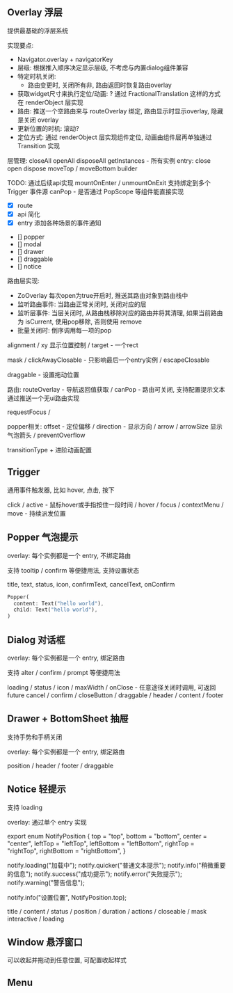 
## Overlay 浮层

提供最基础的浮层系统

实现要点:
- Navigator.overlay + navigatorKey
- 层级: 根据推入顺序决定显示层级, 不考虑与内置dialog组件兼容
- 特定时机关闭:
  - 路由变更时, 关闭所有非, 路由返回时恢复路由overlay
- 获取widget尺寸来执行定位/动画: ? 通过 FractionalTranslation 这样的方式在 renderObject 层实现
- 路由: 推送一个空路由来与 routeOverlay 绑定, 路由显示时显示overlay, 隐藏是关闭 overlay
- 更新位置的时机: 滚动?
- 定位方式: 通过 renderObject 层实现组件定位, 动画由组件层再单独通过 Transition 实现

层管理: closeAll  openAll  disposeAll  getInstances - 所有实例
entry: close  open  dispose moveTop / moveBottom
builder

TODO: 通过后续api实现
mountOnEnter / unmountOnExit
支持绑定到多个 Trigger 事件源
canPop - 是否通过 PopScope 等组件能直接实现

- [x] route
- [x] api 简化
- [x] entry 添加各种场景的事件通知
- [] popper
- [] modal
- [] drawer
- [] draggable
- [] notice

路由层实现:
- ZoOverlay 每次open为true开启时, 推送其路由对象到路由栈中
- 监听路由事件: 当路由正常关闭时, 关闭对应的层
- 监听层事件: 当层关闭时, 从路由栈移除对应的路由并将其清理, 如果当前路由为 isCurrent, 使用pop移除, 否则使用 remove
- 批量关闭时: 倒序调用每一项的pop

alignment / xy 显示位置控制 / target - 一个rect

mask / clickAwayClosable - 只影响最后一个entry实例 / escapeClosable 

draggable - 设置拖动位置

路由: routeOverlay - 导航返回值获取 / canPop - 路由可关闭, 支持配置提示文本
通过推送一个无ui路由实现

requestFocus / 

popper相关: offset - 定位偏移 /  direction - 显示方向 / arrow / arrowSize 显示气泡箭头 / preventOverflow

transitionType + 进阶动画配置

## Trigger

通用事件触发器, 比如 hover, 点击, 按下

click / active - 鼠标hover或手指按住一段时间 / hover / focus / contextMenu / move - 持续派发位置

## Popper 气泡提示

overlay: 每个实例都是一个 entry, 不绑定路由

支持 tooltip / confirm 等便捷用法, 支持设置状态

title, text, status, icon,  confirmText, cancelText, onConfirm

```dart
Popper(
  content: Text("hello world"),
  child: Text("hello world"),
)
```

## Dialog 对话框

overlay: 每个实例都是一个 entry, 绑定路由

支持 alter / confirm / prompt 等便捷用法

loading / status / icon / maxWidth / onClose - 任意途径关闭时调用, 可返回future
cancel / confirm / closeButton / draggable / header / content / footer

## Drawer + BottomSheet 抽屉

支持手势和手柄关闭

overlay: 每个实例都是一个 entry, 绑定路由

position / header / footer / draggable

## Notice 轻提示

支持 loading

overlay: 通过单个 entry 实现

export enum NotifyPosition {
  top = "top",
  bottom = "bottom",
  center = "center",
  leftTop = "leftTop",
  leftBottom = "leftBottom",
  rightTop = "rightTop",
  rightBottom = "rightBottom",
}

notify.loading("加载中");
notify.quicker("普通文本提示");
notify.info("稍微重要的信息");
notify.success("成功提示");
notify.error("失败提示");
notify.warning("警告信息");

notify.info("设置位置", NotifyPosition.top);

title / content / status / position / duration / actions / closeable / mask
interactive / loading

## Window 悬浮窗口

可以收起并拖动到任意位置, 可配置收起样式

## Menu
